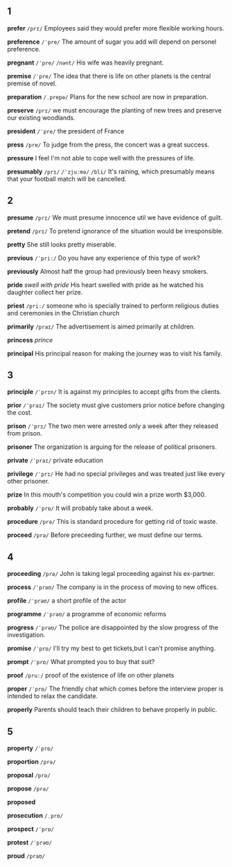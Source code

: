 ## 1
**prefer** 
`/prɪ/`
Employees said they would prefer more flexible working hours.

**preference** 
`/ˈpre/`
The amount of sugar you add will depend on personel preference.

**pregnant** 
`/ˈpre/` `/nənt/`
His wife was heavily pregnant.

**premise** 
`/ˈpre/`
The idea that there is life on other planets is the central premise of novel.

**preparation** 
`/ˌprepə/`
Plans for the new school are now in preparation.

**preserve** 
`/prɪ/`
we must encourage the planting of new trees and preserve our existing woodlands.

**president** 
`/ˈpre/`
the president of France

**press** 
`/pre/`
To judge from the press, the concert was a great success.

**pressure** 
I feel I'm not able to cope well with the pressures of life.

**presumably** 
`/prɪ/` `/ˈzjuːmə/` `/bli/`
It's raining, which presumably means that your football match will be cancelled.

## 2
**presume** 
`/prɪ/`
We must presume innocence util we have evidence of guilt.

**pretend** 
`/prɪ/`
To pretend ignorance of the situation would be irresponsible.

**pretty** 
She still looks pretty miserable.

**previous** 
`/ˈpriː/`
Do you have any experience of this type of work?

**previously** 
Almost half the group had previously been heavy smokers.

**pride** 
*swell with pride*
His heart swelled with pride as he watched his daughter collect her prize.

**priest** 
`/priː/`
someone who is specially trained to perform religious duties and ceremonies in the Christian church

**primarily** 
`/praɪ/`
The advertisement is aimed primarily at children.

**princess** 
*prince*

**principal** 
His principal reason for making the journey was to visit his family.

## 3
**principle** 
`/ˈprɪn/`
It is against my principles to accept gifts from the clients.

**prior** 
`/ˈpraɪ/`
The society must give customers prior notice before changing the cost.

**prison** 
`/ˈprɪ/`
The two men were arrested only a week after they released from prison.

**prisoner** 
The organization is arguing for the release of political prisoners.

**private** 
`/ˈpraɪ/`
private education

**privilege** 
`/ˈprɪ/`
He had no special privileges and was treated just like every other prisoner.

**prize** 
In this mouth's competition you could win a prize worth $3,000.

**probably** 
`/ˈprɒ/`
It will probably take about a week.

**procedure** 
`/prə/`
This is standard procedure for getting rid of toxic waste.

**proceed** 
`/prə/`
Before preceeding further, we must define our terms.

## 4
**proceeding** 
`/prə/`
John is taking legal proceeding against his ex-partner.

**process** 
`/ˈprəʊ/`
The company is in the process of moving to new offices.

**profile** 
`/ˈprəʊ/`
a short profile of the actor

**programme** 
`/ˈprəʊ/`
a programme of economic reforms

**progress** 
`/ˈprəʊ/`
The police are disappointed by the slow progress of the investigation.

**promise** 
`/ˈprɒ/`
I'll try my best to get tickets,but I can't promise anything.

**prompt** 
`/ˈprɒ/`
What prompted you to buy that suit?

**proof** 
`/pruː/`
proof of the existence of life on other planets

**proper** 
`/ˈprɒ/`
The friendly chat which comes before the interview proper is intended to relax the candidate.

**properly** 
Parents should teach their children to behave properly in public.

## 5
**property** 
`/ˈprɒ/`

**proportion** 
`/prə/`

**proposal** 
`/prə/`

**propose** 
`/prə/`

**proposed** 

**prosecution** 
`/ˌprɒ/`

**prospect** 
`/ˈprɒ/`

**protest** 
`/ˈprəʊ/`

**proud** 
`/praʊ/`
